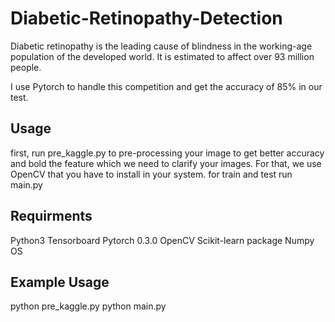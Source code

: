 # Diabetic-Retinopathy-Detection
Diabetic retinopathy is the leading cause of blindness in the working-age population of the developed world. It is estimated to affect over 93 million people.

I use Pytorch to handle this competition and get the accuracy of 85% in our test.

## Usage
first, run pre_kaggle.py to pre-processing your image to get better accuracy and bold the feature which we need to clarify your images. For that, we use OpenCV that you have to install in your system.
for train and test run main.py 

## Requirments
Python3
Tensorboard
Pytorch 0.3.0
OpenCV
Scikit-learn package
Numpy 
OS


## Example Usage
python pre_kaggle.py
python main.py
